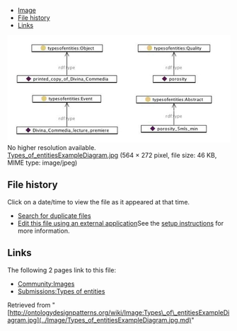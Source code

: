 * [Image](../Image/Types_of_entitiesExampleDiagram.jpg.md#file)
* [File history](../Image/Types_of_entitiesExampleDiagram.jpg.md#filehistory)
* [Links](../Image/Types_of_entitiesExampleDiagram.jpg.md#filelinks)

[![Image:Types of entitiesExampleDiagram.jpg](../images/a/ae/Types_of_entitiesExampleDiagram.jpg)](../images/a/ae/Types_of_entitiesExampleDiagram.jpg)  
No higher resolution available.  
[Types\_of\_entitiesExampleDiagram.jpg](../images/a/ae/Types_of_entitiesExampleDiagram.jpg)‎ (564 × 272 pixel, file size: 46 KB, MIME type: image/jpeg)

## File history

Click on a date/time to view the file as it appeared at that time.



  
* [Search for duplicate files](http://ontologydesignpatterns.org/wiki/Special:FileDuplicateSearch/Types_of_entitiesExampleDiagram.jpg "Special:FileDuplicateSearch/Types of entitiesExampleDiagram.jpg")
* [Edit this file using an external application](http://ontologydesignpatterns.org/wiki/index.php?title=Image:Types_of_entitiesExampleDiagram.jpg&action=edit&externaledit=true&mode=file "Image:Types of entitiesExampleDiagram.jpg")See the [setup instructions](http://www.mediawiki.org/wiki/Manual:External_editors "http://www.mediawiki.org/wiki/Manual:External_editors") for more information.

## Links



The following 2 pages link to this file:


* [Community:Images](../Community/Images.md "Community:Images")
* [Submissions:Types of entities](../Submissions/Types_of_entities.md "Submissions:Types of entities")


Retrieved from "[http://ontologydesignpatterns.org/wiki/Image:Types\_of\_entitiesExampleDiagram.jpg](../Image/Types_of_entitiesExampleDiagram.jpg.md)"